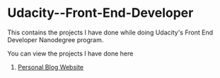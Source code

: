 # Udacity--Front-End-Developer

This contains the projects I have done while doing Udacity's Front End Developer Nanodegree program. 

You can view the projects I have done here
1) [Personal Blog Website](https://agitated-bohr-1157a0.netlify.app/)
